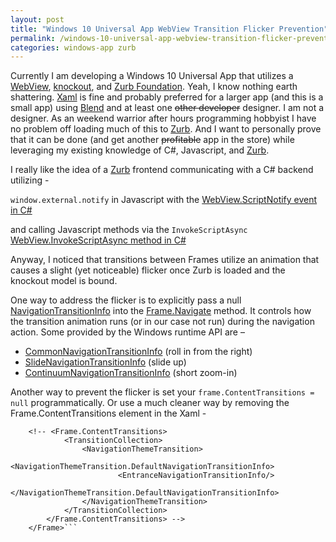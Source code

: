 ```yaml
---
layout: post
title: "Windows 10 Universal App WebView Transition Flicker Prevention"
permalink: /windows-10-universal-app-webview-transition-flicker-prevention/
categories: windows-app zurb
---
```

Currently I am developing a Windows 10 Universal App that utilizes a [WebView](https://msdn.microsoft.com/en-us/library/windows/apps/windows.ui.xaml.controls.webview), [knockout](http://knockoutjs.com), and [Zurb Foundation](http://foundation.zurb.com). Yeah, I know nothing earth shattering. [Xaml](https://msdn.microsoft.com/en-us/library/cc295302%28v=expression.40%29.aspx) is fine and probably preferred for a larger app (and this is a small app) using [Blend](https://en.wikipedia.org/wiki/Microsoft_Blend) and at least one ~~other developer~~ designer.  I am not a designer.  As an weekend warrior after hours programming hobbyist I have no problem off loading much of this to [Zurb](http://foundation.zurb.com/).  And I want to personally prove that it can be done (and get another ~~profitable~~ app in the store) while leveraging my existing knowledge of C#, Javascript, and [Zurb](http://foundation.zurb.com/).

I really like the idea of a [Zurb](http://foundation.zurb.com) frontend communicating with a C# backend utilizing -

`window.external.notify` in Javascript with the [WebView.ScriptNotify event in C#](https://msdn.microsoft.com/en-us/library/windows/apps/windows.ui.xaml.controls.webview.scriptnotify.aspx)

and calling Javascript methods via the `InvokeScriptAsync` [WebView.InvokeScriptAsync method in C#](https://msdn.microsoft.com/en-us/library/windows/apps/windows.ui.xaml.controls.webview.invokescriptasync.aspx)

Anyway, I noticed that transitions between Frames utilize an animation that causes a slight (yet noticeable) flicker once Zurb is loaded and the knockout model is bound.

One way to address the flicker is to explicitly pass a null [NavigationTransitionInfo](https://msdn.microsoft.com/en-us/library/windows/apps/windows.ui.xaml.media.animation.navigationtransitioninfo.aspx) into the [Frame.Navigate](https://msdn.microsoft.com/en-us/library/windows/apps/windows.ui.xaml.controls.frame.navigate.aspx) method. It controls how the transition animation runs (or in our case not run) during the navigation action. Some provided by the Windows runtime API are – 

* [CommonNavigationTransitionInfo](https://msdn.microsoft.com/en-us/library/windows/apps/windows.ui.xaml.media.animation.commonnavigationtransitioninfo.commonnavigationtransitioninfo.aspx) (roll in from the right)
* [SlideNavigationTransitionInfo](https://msdn.microsoft.com/en-us/library/windows/apps/windows.ui.xaml.media.animation.slidenavigationtransitioninfo.slidenavigationtransitioninfo.aspx) (slide up)
* [ContinuumNavigationTransitionInfo](https://msdn.microsoft.com/en-us/library/windows/apps/windows.ui.xaml.media.animation.continuumnavigationtransitioninfo.isentranceelementproperty.aspx) (short zoom-in)

Another way to prevent the flicker is set your ```frame.ContentTransitions = null``` programmatically. Or use a much cleaner way by removing the Frame.ContentTransitions element in the Xaml - 

```<Frame x:Name="frame" Navigating="OnNavigatingToPage" Navigated="OnNavigatedToPage">
    <!-- <Frame.ContentTransitions>
            <TransitionCollection>
                <NavigationThemeTransition>
                    <NavigationThemeTransition.DefaultNavigationTransitionInfo>
                        <EntranceNavigationTransitionInfo/>
                    </NavigationThemeTransition.DefaultNavigationTransitionInfo>
                </NavigationThemeTransition>
            </TransitionCollection>
        </Frame.ContentTransitions> -->
    </Frame>```


